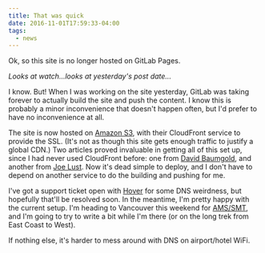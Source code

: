 ```yaml
---
title: That was quick
date: 2016-11-01T17:59:33-04:00
tags:
  - news
---
```


Ok, so this site is no longer hosted on GitLab Pages.

*Looks at watch...looks at yesterday's post date...*

I know. But! When I was working on the site yesterday, GitLab was taking
forever to actually build the site and push the content. I know this is
probably a minor inconvenience that doesn't happen often, but I'd prefer
to have no inconvenience at all.

The site is now hosted on [Amazon S3](//aws.amazon.com), with their
CloudFront service to provide the SSL. (It's not as though this site
gets enough traffic to justify a global CDN.) Two articles proved
invaluable in getting all of this set up, since I had never used
CloudFront before: one
from
[David Baumgold](//www.davidbaumgold.com/tutorials/host-static-site-aws-s3-cloudfront/),
and another
from [Joe Lust](//lustforge.com/2016/02/28/deploy-hugo-files-to-s3/).
Now it's dead simple to deploy, and I don't have to depend on another
service to do the building and pushing for me.

I've got a support ticket open with [Hover](//www.hover.com) for some
DNS weirdness, but hopefully that'll be resolved soon. In the meantime,
I'm pretty happy with the current setup. I'm heading to Vancouver this
weekend for [AMS/SMT](//www.ams-net.org/vancouver/), and I'm going to
try to write a bit while I'm there (or on the long trek from East Coast
to West).

If nothing else, it's harder to mess around with DNS on airport/hotel WiFi.
